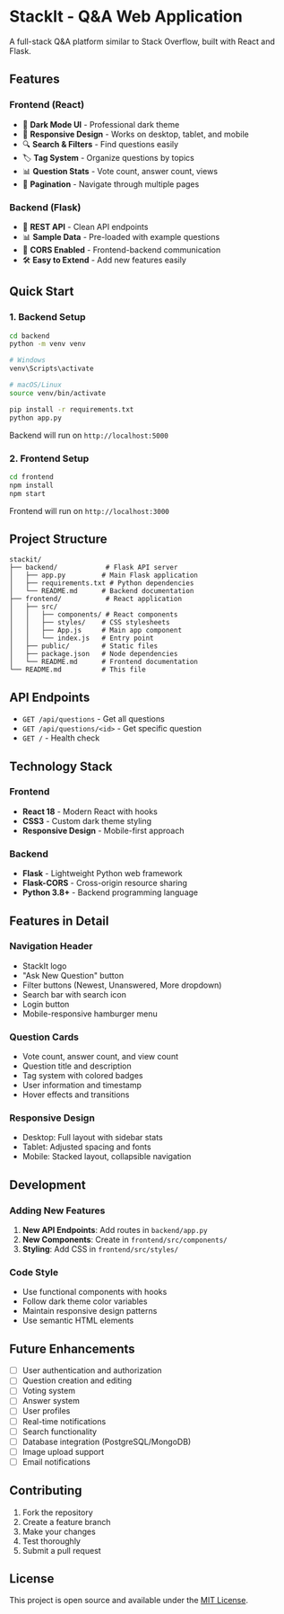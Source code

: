 # StackIt - Q&A Web Application

A full-stack Q&A platform similar to Stack Overflow, built with React and Flask.

## Features

### Frontend (React)
- 🌙 **Dark Mode UI** - Professional dark theme
- 📱 **Responsive Design** - Works on desktop, tablet, and mobile
- 🔍 **Search & Filters** - Find questions easily
- 🏷️ **Tag System** - Organize questions by topics
- 📊 **Question Stats** - Vote count, answer count, views
- 📄 **Pagination** - Navigate through multiple pages

### Backend (Flask)
- 🚀 **REST API** - Clean API endpoints
- 📊 **Sample Data** - Pre-loaded with example questions
- 🔌 **CORS Enabled** - Frontend-backend communication
- 🛠️ **Easy to Extend** - Add new features easily

## Quick Start

### 1. Backend Setup

```bash
cd backend
python -m venv venv

# Windows
venv\Scripts\activate

# macOS/Linux
source venv/bin/activate

pip install -r requirements.txt
python app.py
```

Backend will run on `http://localhost:5000`

### 2. Frontend Setup

```bash
cd frontend
npm install
npm start
```

Frontend will run on `http://localhost:3000`

## Project Structure

```
stackit/
├── backend/            # Flask API server
│   ├── app.py         # Main Flask application
│   ├── requirements.txt # Python dependencies
│   └── README.md      # Backend documentation
├── frontend/           # React application
│   ├── src/
│   │   ├── components/ # React components
│   │   ├── styles/    # CSS stylesheets
│   │   ├── App.js     # Main app component
│   │   └── index.js   # Entry point
│   ├── public/        # Static files
│   ├── package.json   # Node dependencies
│   └── README.md      # Frontend documentation
└── README.md          # This file
```

## API Endpoints

- `GET /api/questions` - Get all questions
- `GET /api/questions/<id>` - Get specific question
- `GET /` - Health check

## Technology Stack

### Frontend
- **React 18** - Modern React with hooks
- **CSS3** - Custom dark theme styling
- **Responsive Design** - Mobile-first approach

### Backend
- **Flask** - Lightweight Python web framework
- **Flask-CORS** - Cross-origin resource sharing
- **Python 3.8+** - Backend programming language

## Features in Detail

### Navigation Header
- StackIt logo
- "Ask New Question" button
- Filter buttons (Newest, Unanswered, More dropdown)
- Search bar with search icon
- Login button
- Mobile-responsive hamburger menu

### Question Cards
- Vote count, answer count, and view count
- Question title and description
- Tag system with colored badges
- User information and timestamp
- Hover effects and transitions

### Responsive Design
- Desktop: Full layout with sidebar stats
- Tablet: Adjusted spacing and fonts
- Mobile: Stacked layout, collapsible navigation

## Development

### Adding New Features

1. **New API Endpoints**: Add routes in `backend/app.py`
2. **New Components**: Create in `frontend/src/components/`
3. **Styling**: Add CSS in `frontend/src/styles/`

### Code Style
- Use functional components with hooks
- Follow dark theme color variables
- Maintain responsive design patterns
- Use semantic HTML elements

## Future Enhancements

- [ ] User authentication and authorization
- [ ] Question creation and editing
- [ ] Voting system
- [ ] Answer system
- [ ] User profiles
- [ ] Real-time notifications
- [ ] Search functionality
- [ ] Database integration (PostgreSQL/MongoDB)
- [ ] Image upload support
- [ ] Email notifications

## Contributing

1. Fork the repository
2. Create a feature branch
3. Make your changes
4. Test thoroughly
5. Submit a pull request

## License

This project is open source and available under the [MIT License](LICENSE).
